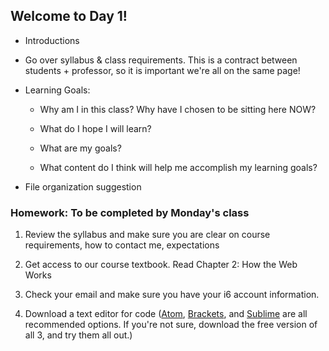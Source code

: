 ## Welcome to Day 1!

* Introductions

* Go over syllabus & class requirements. This is a contract between students + professor, so it is important we're all on the same page!

* Learning Goals:
  * Why am I in this class? Why have I chosen to be sitting here NOW?
  
  * What do I hope I will learn?

  * What are my goals?
  
  * What content do I think will help me accomplish my learning goals?
  
* File organization suggestion
  

### Homework: To be completed by Monday's class

1. Review the syllabus and make sure you are clear on course requirements, how to contact me, expectations

2. Get access to our course textbook. Read Chapter 2: How the Web Works

3. Check your email and make sure you have your i6 account information.

4. Download a text editor for code ([Atom](https://atom.io/), [Brackets](http://brackets.io/), and [Sublime](https://www.sublimetext.com/) are all recommended options. If you're not sure, download the free version of all 3, and try them all out.)

